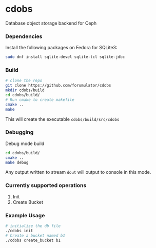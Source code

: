 # cdobs
Database object storage backend for Ceph

### Dependencies
Install the following packages on Fedora for SQLite3:
```bash
sudo dnf install sqlite-devel sqlite-tcl sqlite-jdbc
```

### Build
```bash
# clone the repo
git clone https://github.com/forumulator/cdobs
mkdir cdobs/build
cd cdobs/build/
# Run cmake to create makefile
cmake .. 
make
```
This will create the executable `cdobs/build/src/cdobs`

### Debugging
Debug mode build
```bash
cd cdobs/build/
cmake ..
make debug
```
Any output written to stream `dout` will output to console in this mode. 

### Currently supported operations
1. Init
2. Create Bucket

### Example Usage
```bash
# initialize the db file
./cdobs init
# Create a bucket named b1
./cdobs create_bucket b1
```
